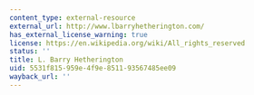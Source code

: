 ```yaml
---
content_type: external-resource
external_url: http://www.lbarryhetherington.com/
has_external_license_warning: true
license: https://en.wikipedia.org/wiki/All_rights_reserved
status: ''
title: L. Barry Hetherington
uid: 5531f815-959e-4f9e-8511-93567485ee09
wayback_url: ''
---
```

